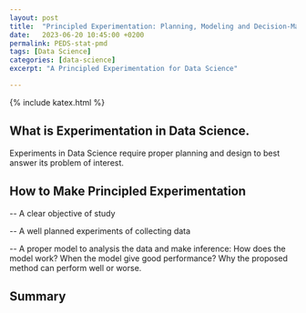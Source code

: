 ```yaml
---
layout: post
title:  "Principled Experimentation: Planning, Modeling and Decision-Making"
date:   2023-06-20 10:45:00 +0200
permalink: PEDS-stat-pmd
tags: [Data Science]
categories: [data-science]
excerpt: "A Principled Experimentation for Data Science"

---
```

{% include katex.html %}

## What is Experimentation in Data Science.

Experiments in Data Science require proper planning and design to best answer its problem of interest.

## How to Make Principled Experimentation

 -- A clear objective of study

 -- A well planned experiments of collecting data
 
 -- A proper model to analysis the data and make inference: How does the model work? When the model give good performance? Why the proposed method can perform well or worse. 

## Summary

